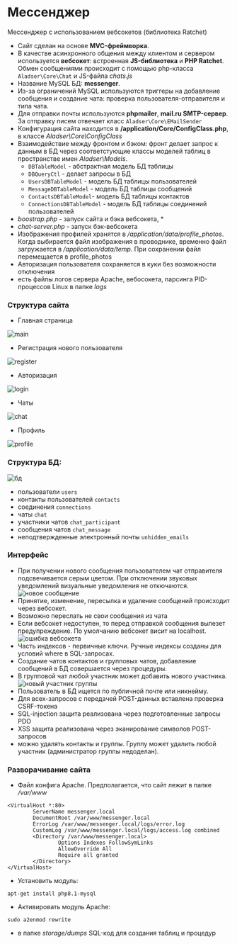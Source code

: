 # Мессенджер

Мессенджер с использованием вебсокетов (библиотека Ratchet)

* Сайт сделан на основе **MVC-фреймворка**.
* В качестве асинхронного общения между клиентом и сервером используется **вебсокет**: встроенная **JS-библиотека** и **PHP Ratchet**.
Обмен сообщениями происходит с помощью php-класса ``Aladser\Core\Chat`` и JS-файла *chats.js*
* Название MySQL БД: **messenger**. 
* Из-за ограничений MySQL используются триггеры на добавление сообщения и создание чата: проверка пользователя-отправителя и типа чата. 
* Для отправки почты используются **phpmailer**, **mail.ru SMTP-сервер**. За отправку писем отвечает класс ``Aladser\Core\EMailSender``
* Конфигурация сайта находится в **/application/Core/ConfigClass.php**, в классе *Aladser\Core\ConfigClass*
* Взаимодействие между фронтом и бэком: фронт делает запрос к данным в БД через соответстующие классы моделей таблиц в пространстве имен *Aladser\Models*.
  + ``DBTableModel`` - абстрактная модель БД таблицы
  + ``DBQueryCtl`` - делает запросы в БД
  + ``UsersDBTableModel`` - модель БД таблицы пользователей
  + ``MessageDBTableModel`` - модель БД таблицы сообщений
  + ``ContactsDBTableModel``- модель БД таблицы контактов
  + ``ConnectionsDBTableModel`` - модель БД таблицы соединений пользователей
* *boostrap.php* - запуск сайта и бэка вебсокета, *
* *chat-server.php* - запуск бэк-вебсокета
* Изображения профилей хранятся в */application/data/profile_photos*. Когда выбирается файл изображения в проводнике, временно файл загружается в */application/data/temp*. При сохранении файл перемещается в profile_photos
* Авторизация пользователя сохраняется в куки без возможности отключения
* есть файлы логов сервера Apache, вебосокета, парсинга PID-процессов Linux в папке *logs*

### Структура сайта

+ Главная страница

![main](storage/images/main.png)

+ Регистрация нового пользователя

![register](storage/images/register.png)

+ Авторизация

![login](storage/images/login.png)

+ Чаты

![chat](storage/images/chat.png)

+ Профиль

![profile](storage/images/profile.png)

### Структура БД:
![бд](storage/images/db.png)
  + пользователи ``users``
  + контакты пользователей ``contacts``
  + соединения ``connections``
  + чаты ``chat``
  + участники чатов ``chat_participant``
  + сообщения чатов ``chat_message``
  + неподтвержденные электронный почты ``unhidden_emails``

### Интерфейс
* При получении нового сообщения пользователем чат отправителя подсвечивается серым цветом. При отключении звуковых уведомлений визуальные уведомления не откючаются.
![новое сообщение](storage/images/new%20message.png)
* Принятие, изменение, пересылка и удаление сообщений происходит через вебсокет.
* Возможно переслать не свои сообщения из чата
* Если вебсокет недоступен, то перед отправкой сообщения вылезет предупреждение. По умолчанию вебсокет висит на localhost.
![ошибка вебсокета](storage/images/websocket%20error.png)
* Часть индексов - первичные ключи. Ручные индексы созданы для условий where в SQL-запросах.
* Создание чатов контактов и групповых чатов, добавление сообщений в БД совершается через процедуры.
* В групповой чат любой участник может добавить нового участника.
![новый участник группы](storage/images/add%20participant%20to%20group.png)
* Пользователь в БД ищется по публичной почте или никнейму.
* Для всех-запросов с передачей POST-данных вставлена проверка CSRF-токена
* SQL-injection защита реализована через подготовленные запросы PDO
* XSS защита реализована через эканирование символов POST-запросов
* можно удалять контакты и группы. Группу может удалить любой участник (администратор группы недоделан).

### Разворачивание сайта

* Файл конфига Apache. Предполагается, что сайт лежит в папке */var/www*

```
<VirtualHost *:80>
        ServerName messenger.local
        DocumentRoot /var/www/messenger.local
        ErrorLog /var/www/messenger.local/logs/error.log
        CustomLog /var/www/messenger.local/logs/access.log combined
        <Directory /var/www/messenger.local>    
                Options Indexes FollowSymLinks               
                AllowOverride All               
                Require all granted    
        </Directory>      
</VirtualHost>
```

* Установить модуль: 

``apt-get install php8.1-mysql``

* Активировать модуль Apache: 

``sudo a2enmod rewrite``

* в папке *storage/dumps* SQL-код для создания таблиц и процедур